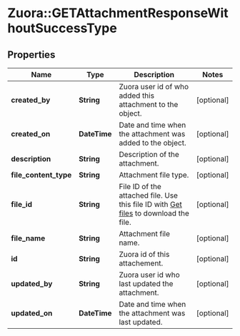 # Zuora::GETAttachmentResponseWithoutSuccessType

## Properties
Name | Type | Description | Notes
------------ | ------------- | ------------- | -------------
**created_by** | **String** | Zuora user id of who added this attachment to the object.  | [optional] 
**created_on** | **DateTime** | Date and time when the attachment was added to the object.  | [optional] 
**description** | **String** | Description of the attachment.  | [optional] 
**file_content_type** | **String** | Attachment file type.  | [optional] 
**file_id** | **String** | File ID of the attached file. Use this file ID with [Get files](https://www.zuora.com/developer/api-reference/#operation/GET_Files) to download the file.  | [optional] 
**file_name** | **String** | Attachment file name.  | [optional] 
**id** | **String** | Zuora id of this attachement.  | [optional] 
**updated_by** | **String** | Zuora user id who last updated the attachment.  | [optional] 
**updated_on** | **DateTime** | Date and time when the attachment was last updated.  | [optional] 


